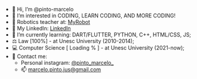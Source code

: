- 👋 Hi, I’m @pinto-marcelo
- 👀 I’m interested in CODING, LEARN CODING, AND MORE CODING!
- :robot: Robotics teacher at: <a href="https://www.myrobot.com.br/"> MyRobot</a>
- :necktie:	My LinkedIn: <a href="https://www.linkedin.com/in/marcelo-pinto-293778234/"> LinkedIn</a>
- 🌱 I’m currently learning: DART/FLUTTER, PYTHON, C++, HTML/CSS, JS;
- ⚖ Law [100%] - at Unesc University (2010-2014);
- 💻 Computer Science [ Loading % ] - at Unesc University (2021-now); 
- 🔭 Contact me:
    - Personal instagram: <a href="https://www.instagram.com/pinto_marcelo_/"> @pinto_marcelo_ </a>  
    - :mailbox: marcelo.pinto.jus@gmail.com  
